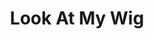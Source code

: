 ---
pid: mp134
title: Look At My Wig
location_transcription: 15th and Market
coordinates: "[-75.165240402554, 39.952615586327]"
zipcode: '19131'
gen_neighborhood: West Philadelphia
neighborhood: Wynnefield
outside_phl: 
age: '28'
age_range: 20-29
instagram: 
image_file_name: mp_134.jpg
proposal_transcription: obama
topic: Person,Politics
topic_summary: 0, 0
type: Other No Form
keywords_other: 
credit: 
image_labels: 
twitter: onestopshop2389
facebook: 
permalink: "/monuments/mp134/"
layout: item-page
---